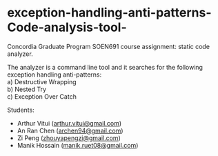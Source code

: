 # exception-handling-anti-patterns-Code-analysis-tool-

Concordia Graduate Program SOEN691 course assignment: static code analyzer.

The analyzer is a command line tool and it searches for the following exception handling anti-patterns:<br/>
 a) Destructive Wrapping <br/>
 b) Nested Try <br/>
 c) Exception Over Catch <br/>

Students: <br/>
 - Arthur Vitui (arthur.vitui@gmail.com)<br/>
 - An Ran Chen (archen94@gmail.com)<br/>
 - Zi Peng (zhouyapengzi@gmail.com)<br/>
 - Manik Hossain (manik.ruet08@gmail.com)<br/>


